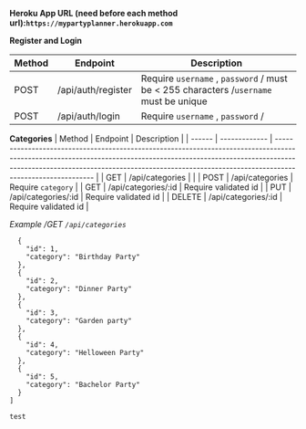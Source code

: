 
**Heroku App URL (need before each method url):`https://mypartyplanner.herokuapp.com`**

**Register and Login**

| Method | Endpoint             | Description                                                                                                                                                                                                                                                            |
| ------ | -------------        | ---------------------------------------------------------------------------------------------------------------------------------------------------------------------------------------------------------------------------------------------------------------------- |
| POST   | /api/auth/register        |    Require `username` , `password`  / must be < 255 characters /`username` must be unique                                                                                                                      |
| POST   | /api/auth/login           | Require `username` , `password` /  |


**Categories**
| Method | Endpoint             | Description                                                                                                                                                                                                                                                            |
| ------ | -------------        | ---------------------------------------------------------------------------------------------------------------------------------------------------------------------------------------------------------------------------------------------------------------------- |
| GET   | /api/categories        | |
| POST   | /api/categories          | Require `category`  |
| GET   | /api/categories/:id          | Require validated id  |
| PUT   | /api/categories/:id          | Require validated id  |
| DELETE   | /api/categories/:id          | Require validated id  |

*Example /GET `/api/categories`*
```[
  {
    "id": 1,
    "category": "Birthday Party"
  },
  {
    "id": 2,
    "category": "Dinner Party"
  },
  {
    "id": 3,
    "category": "Garden party"
  },
  {
    "id": 4,
    "category": "Helloween Party"
  },
  {
    "id": 5,
    "category": "Bachelor Party"
  }
]

test
